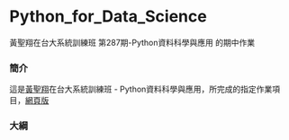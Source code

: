 # Python_for_Data_Science
黃聖翔在台大系統訓練班 第287期-Python資料科學與應用 的期中作業

### 簡介

這是[黃聖翔](https://www.facebook.com/profile.php?id=100001348802783)在台大系統訓練班 - Python資料科學與應用，所完成的指定作業項目，[網頁版](https://jshuang0520.github.io/R_progrmming_HW/)


### 大綱
